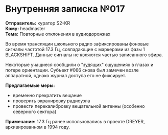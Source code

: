 # Внутренняя записка №017

**Отправитель:** куратор S2-KR  
**Кому:** headmaster  
**Тема:** Повторные отклонения в аудиодорожках

Во время трансляции школьного радио зафиксированы фоновые сигналы частотой 17.3 Гц, совпадающие с маркерами из фазы 1 BLACKSHIFT. Данные сигналы не являются частью записанного эфира.

Некоторые учащиеся сообщили о "зудящих" ощущениях в глазах и потере ориентации. Субъект #066 снова был замечен возле аппаратной, однако журнал доступа его не фиксирует.

**Предлагаемые меры:**

- временно прекратить вещание
- проверить экранировку радиоузла
- провести перекалибровку вещательной антенны (особенно северного сектора)

**Примечание:** 17.3 Гц ранее использовались в проекте DREYER, архивированном в 1994 году.

